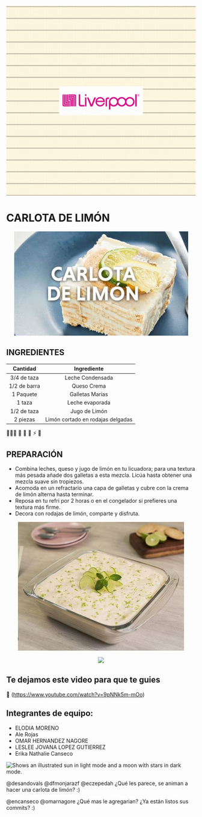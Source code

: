 
<p align="center"><img src="https://github.com/arojasc01/grupo-D-Liver_Fantastic_IT/blob/main/img/LIVER%20FANTASTIC%20IT.gif"/></p>

# CARLOTA DE LIMÓN

<p align="center"><img src="https://github.com/arojasc01/grupo-D-Liver_Fantastic_IT/blob/main/img/Carlota.JPG"/></p>

## INGREDIENTES

Cantidad | Ingrediente
:---:    | :---:
3/4 de taza  | Leche Condensada
1/2 de barra | Queso Crema 
1 Paquete | Galletas Marias
1 taza | Leche evaporada
1/2 de taza | Jugo de Limón
2 piezas | Limón cortado en rodajas delgadas


 👨🏽‍💻  🌱   🤔  💬  ⚡️ 🎿 

## PREPARACIÓN

- Combina leches, queso y jugo de limón en tu licuadora; para una textura más pesada añade dos galletas a esta mezcla. Licúa hasta obtener una mezcla suave sin tropiezos.
- Acomoda en un refractario una capa de galletas y cubre con la crema de limón alterna hasta terminar.
- Reposa en tu refri por 2 horas o en el congelador si prefieres una textura más firme.
- Decora con rodajas de limón, comparte y disfruta.

<p align="center"><img src="https://github.com/arojasc01/grupo-D-Liver_Fantastic_IT/blob/main/img/Carlota2.JPG"/></p>

<p align="center"><img src="https://dam.tbg.com.mx/content/dam/tbg/mexico/tu/mx/noticias/17/12/01/asi-luce-bruce-matilda-actualmente.gif/jcr:content/renditions/original"/></p>

## Te dejamos este video para que te guies
:cupcake: (https://www.youtube.com/watch?v=9pNNk5m-mOo)

## Integrantes de equipo:

- ELODIA MORENO
- Ale Rojas
- OMAR HERNANDEZ NAGORE
- LESLEE JOVANA LOPEZ GUTIERREZ
- Erika Nathalie Canseco

<picture>
  <source media="(prefers-color-scheme: dark)" srcset="https://user-images.githubusercontent.com/25423296/163456776-7f95b81a-f1ed-45f7-b7ab-8fa810d529fa.png">
  <source media="(prefers-color-scheme: light)" srcset="https://user-images.githubusercontent.com/25423296/163456779-a8556205-d0a5-45e2-ac17-42d089e3c3f8.png">
  <img alt="Shows an illustrated sun in light mode and a moon with stars in dark mode." src="https://user-images.githubusercontent.com/25423296/163456779-a8556205-d0a5-45e2-ac17-42d089e3c3f8.png">
</picture>

@desandovals @dfmonjarazf @eczepedah ¿Qué les parece, se animan a hacer una carlota de limón? :) 

@encanseco @omarnagore ¿Qué mas le agregarian? ¿Ya están listos sus commits? :) 